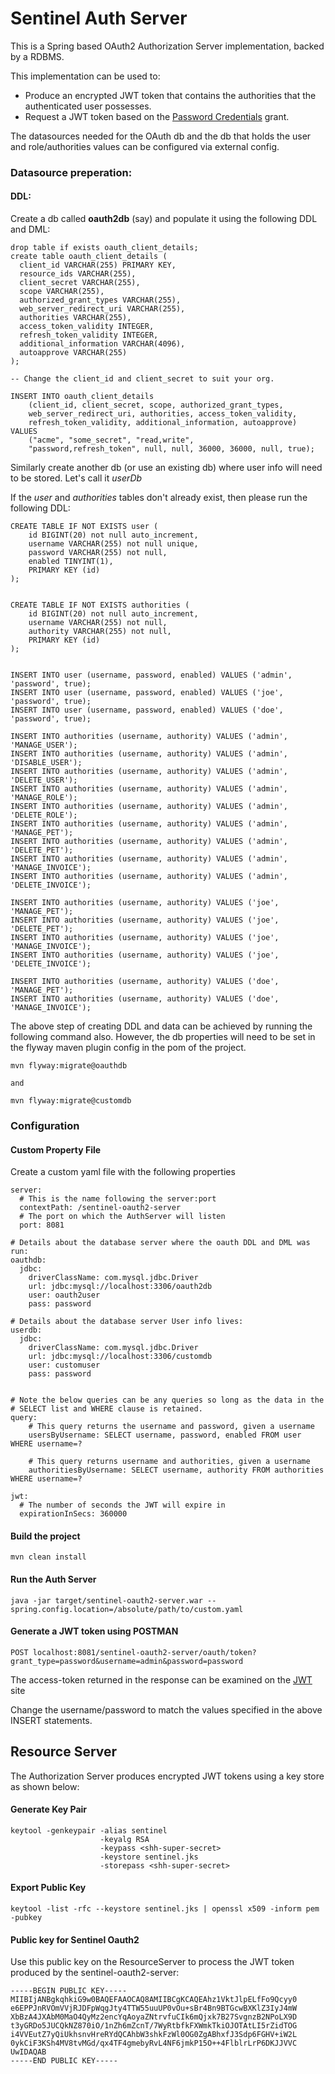 Sentinel Auth Server
===

This is a Spring based OAuth2 Authorization Server implementation,
backed by a RDBMS.

This implementation can be used to:

* Produce an encrypted JWT token that contains the authorities that the
authenticated user possesses.
*  Request a JWT token based on the [Password Credentials](https://auth0.com/docs/api-auth/which-oauth-flow-to-use) grant.

The datasources needed for the OAuth db and the db that holds the user
and role/authorities values can be configured via external config.


### Datasource preperation:

#### DDL:
Create a db called __oauth2db__ (say) and populate it using the following DDL and DML:

```
drop table if exists oauth_client_details;
create table oauth_client_details (
  client_id VARCHAR(255) PRIMARY KEY,
  resource_ids VARCHAR(255),
  client_secret VARCHAR(255),
  scope VARCHAR(255),
  authorized_grant_types VARCHAR(255),
  web_server_redirect_uri VARCHAR(255),
  authorities VARCHAR(255),
  access_token_validity INTEGER,
  refresh_token_validity INTEGER,
  additional_information VARCHAR(4096),
  autoapprove VARCHAR(255)
);

-- Change the client_id and client_secret to suit your org.

INSERT INTO oauth_client_details
	(client_id, client_secret, scope, authorized_grant_types,
	web_server_redirect_uri, authorities, access_token_validity,
	refresh_token_validity, additional_information, autoapprove)
VALUES
	("acme", "some_secret", "read,write",
	"password,refresh_token", null, null, 36000, 36000, null, true);
```


Similarly create another db (or use an existing db) where user info will need to be stored.
Let's call it _userDb_

If the _user_ and _authorities_ tables don't already exist, then please run the following DDL:

```
CREATE TABLE IF NOT EXISTS user (
    id BIGINT(20) not null auto_increment,
    username VARCHAR(255) not null unique,
    password VARCHAR(255) not null,
    enabled TINYINT(1),
    PRIMARY KEY (id)
);


CREATE TABLE IF NOT EXISTS authorities (
    id BIGINT(20) not null auto_increment,
    username VARCHAR(255) not null,
    authority VARCHAR(255) not null,
    PRIMARY KEY (id)
);


INSERT INTO user (username, password, enabled) VALUES ('admin', 'password', true);
INSERT INTO user (username, password, enabled) VALUES ('joe', 'password', true);
INSERT INTO user (username, password, enabled) VALUES ('doe', 'password', true);

INSERT INTO authorities (username, authority) VALUES ('admin', 'MANAGE_USER');
INSERT INTO authorities (username, authority) VALUES ('admin', 'DISABLE_USER');
INSERT INTO authorities (username, authority) VALUES ('admin', 'DELETE_USER');
INSERT INTO authorities (username, authority) VALUES ('admin', 'MANAGE_ROLE');
INSERT INTO authorities (username, authority) VALUES ('admin', 'DELETE_ROLE');
INSERT INTO authorities (username, authority) VALUES ('admin', 'MANAGE_PET');
INSERT INTO authorities (username, authority) VALUES ('admin', 'DELETE_PET');
INSERT INTO authorities (username, authority) VALUES ('admin', 'MANAGE_INVOICE');
INSERT INTO authorities (username, authority) VALUES ('admin', 'DELETE_INVOICE');

INSERT INTO authorities (username, authority) VALUES ('joe', 'MANAGE_PET');
INSERT INTO authorities (username, authority) VALUES ('joe', 'DELETE_PET');
INSERT INTO authorities (username, authority) VALUES ('joe', 'MANAGE_INVOICE');
INSERT INTO authorities (username, authority) VALUES ('joe', 'DELETE_INVOICE');

INSERT INTO authorities (username, authority) VALUES ('doe', 'MANAGE_PET');
INSERT INTO authorities (username, authority) VALUES ('doe', 'MANAGE_INVOICE');
```


The above step of creating DDL and data can be achieved by
running the following command also.
However, the db properties will need to be set in the
flyway maven plugin config in the pom of the project.

```
mvn flyway:migrate@oauthdb

and

mvn flyway:migrate@customdb

```

### Configuration

#### Custom Property File
Create a custom yaml file with the following properties

```
server:
  # This is the name following the server:port
  contextPath: /sentinel-oauth2-server
  # The port on which the AuthServer will listen
  port: 8081

# Details about the database server where the oauth DDL and DML was run:
oauthdb:
  jdbc:
    driverClassName: com.mysql.jdbc.Driver
    url: jdbc:mysql://localhost:3306/oauth2db
    user: oauth2user
    pass: password

# Details about the database server User info lives:
userdb:
  jdbc:
    driverClassName: com.mysql.jdbc.Driver
    url: jdbc:mysql://localhost:3306/customdb
    user: customuser
    pass: password


# Note the below queries can be any queries so long as the data in the
# SELECT list and WHERE clause is retained.
query:
    # This query returns the username and password, given a username
    usersByUsername: SELECT username, password, enabled FROM user WHERE username=?

    # This query returns username and authorities, given a username
    authoritiesByUsername: SELECT username, authority FROM authorities WHERE username=?

jwt:
  # The number of seconds the JWT will expire in
  expirationInSecs: 360000

```



#### Build the project

```
mvn clean install
```

#### Run the Auth Server

```
java -jar target/sentinel-oauth2-server.war --spring.config.location=/absolute/path/to/custom.yaml
```

#### Generate a JWT token using POSTMAN

```
POST localhost:8081/sentinel-oauth2-server/oauth/token?grant_type=password&username=admin&password=password
```
The access-token returned in the response can be examined on the [JWT](jwt.io) site

Change the username/password to match the values specified in the above INSERT statements.



## Resource Server

The Authorization Server produces encrypted JWT tokens using a key store
 as shown below:

#### Generate Key Pair

```$xslt
keytool -genkeypair -alias sentinel
                    -keyalg RSA
                    -keypass <shh-super-secret>
                    -keystore sentinel.jks
                    -storepass <shh-super-secret>
```

#### Export Public Key

```$xslt
keytool -list -rfc --keystore sentinel.jks | openssl x509 -inform pem -pubkey
```


#### Public key for Sentinel Oauth2

Use this public key on the ResourceServer to process the JWT token produced by the sentinel-oauth2-server:

```$xslt
-----BEGIN PUBLIC KEY-----
MIIBIjANBgkqhkiG9w0BAQEFAAOCAQ8AMIIBCgKCAQEAhz1VktJlpELfFo9Qcyy0
e6EPPJnRVOmVVjRJDFpWqgJty4TTW55uuUP0vOu+sBr4Bn9BTGcwBXKlZ3IyJ4mW
XbBzA4JXAbM0MaO4QyMz2encYqAoyaZNtrvfuCIk6mQjxk7B27SvgnzB2NPoLX9D
t3yGRDo5JUCQkNZ870iO/1nZh6mZcnT/7WyRtbfkFXWmkTkiOJOTAtLI5rZidTOG
i4VVEutZ7yQiUkhsnvHreRYdQCAhbW3shkFzWl0OG0ZgABhxfJ3Sdp6FGHV+iW2L
0ykCiF3KSh4MV8tvMGd/qx4TF4gmebyRvL4NF6jmkP15O++4FlblrLrP6DKJJVVC
UwIDAQAB
-----END PUBLIC KEY-----
```

